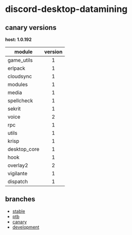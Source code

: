 # discord-desktop-datamining

## canary versions

**host: 1.0.192**

| module | version |
| ------ | :-----: |
| game_utils | 1 |
| erlpack | 1 |
| cloudsync | 1 |
| modules | 1 |
| media | 1 |
| spellcheck | 1 |
| sekrit | 1 |
| voice | 2 |
| rpc | 1 |
| utils | 1 |
| krisp | 1 |
| desktop_core | 1 |
| hook | 1 |
| overlay2 | 2 |
| vigilante | 1 |
| dispatch | 1 |

## branches

- [stable](https://github.com/OpenAsar/discord-desktop-datamining/tree/stable)
- [ptb](https://github.com/OpenAsar/discord-desktop-datamining/tree/ptb)
- [canary](https://github.com/OpenAsar/discord-desktop-datamining/tree/canary)
- [development](https://github.com/OpenAsar/discord-desktop-datamining/tree/development)